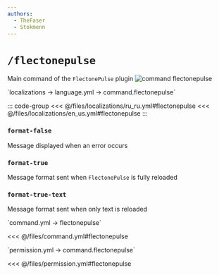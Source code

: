 ```yaml
---
authors:
  - TheFaser
  - Stokmenn
---
```


# `/flectonepulse`

Main command of the `FlectonePulse` plugin
![command flectonepulse](/commandflectonepulse.png)

[//]: # (localization)
<!--@include: @/parts/words.md#localization--> 
<!--@include: @/parts/words.md#path--> `localizations → language.yml → command.flectonepulse`

<!--@include: @/parts/words.md#default--> 

::: code-group
<<< @/files/localizations/ru_ru.yml#flectonepulse
<<< @/files/localizations/en_us.yml#flectonepulse
:::

### `format-false`

Message displayed when an error occurs

### `format-true`

Message format sent when `FlectonePulse` is fully reloaded

### `format-true-text`

Message format sent when only text is reloaded

[//]: # (command.yml)
<!--@include: @/parts/words.md#setting-->
<!--@include: @/parts/words.md#path--> `command.yml → flectonepulse`

<!--@include: @/parts/words.md#default-->
<<< @/files/command.yml#flectonepulse

<!--@include: @/parts/enable.md-->
<!--@include: @/parts/aliases.md-->
<!--@include: @/parts/destination.md-->
<!--@include: @/parts/cooldown.md-->
<!--@include: @/parts/sound.md-->

[//]: # (permission.yml)
<!--@include: @/parts/words.md#permission-->
<!--@include: @/parts/words.md#path--> `permission.yml → command.flectonepulse`

<!--@include: @/parts/words.md#default-->
<<< @/files/permission.yml#flectonepulse

<!--@include: @/parts/permission/permissionTier3.md-->
<!--@include: @/parts/permission/cooldown.md-->
<!--@include: @/parts/permission/sound.md-->